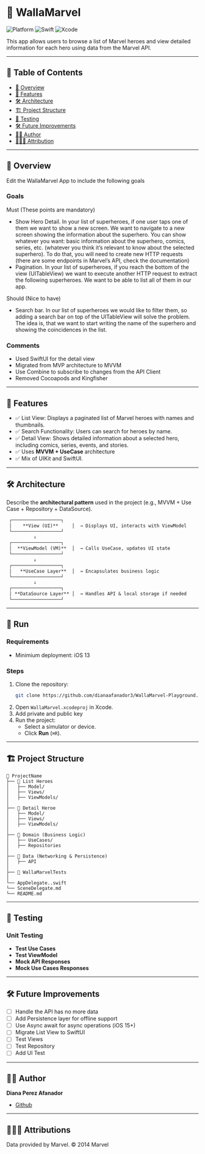 # 📱 WallaMarvel

![Platform](https://img.shields.io/badge/platform-iOS-lightgrey.svg)
![Swift](https://img.shields.io/badge/swift-5.0-orange.svg)
![Xcode](https://img.shields.io/badge/Xcode-16-blue.svg)

This app allows users to browse a list of Marvel heroes and view detailed information 
for each hero using data from the Marvel API.

---

## 📌 Table of Contents
- [📖 Overview](#-overview)
- [🚀 Features](#-features)
- [🛠 Architecture](#-architecture)
- [🏗 Project Structure](#-project-structure)
- [🔬 Testing](#-testing)
- [🛠 Future Improvements](#-future-improvements)
- [👨‍💻 Author](#-author)
- [🦸🏽‍♀️ Attribution](#-attribution)

---

## 📖 Overview
Edit the WallaMarvel App to include the following goals

### Goals

Must (These points are mandatory)
-  Show Hero Detail. In your list of superheroes, if one user taps one of them we
want to show a new screen. We want to navigate to a new screen showing the
information about the superhero.
You can show whatever you want: basic information about the superhero,
comics, series, etc. (whatever you think it’s relevant to know about the
selected superhero).
To do that, you will need to create new HTTP requests (there are some
endpoints in Marvel’s API, check the documentation)
- Pagination. In your list of superheroes, if you reach the bottom of the view
(UITableView) we want to execute another HTTP request to extract the
following superheroes. We want to be able to list all of them in our app.

Should (Nice to have)
- Search bar. In our list of superheroes we would like to filter them, so adding a
search bar on top of the UITableView will solve the problem. The idea is, that
we want to start writing the name of the superhero and showing the
coincidences in the list.

### Comments

- Used SwiftUI for the detail view
- Migrated from MVP architecture to MVVM
- Use Combine to subscribe to changes from the API Client
- Removed Cocoapods and Kingfisher

---

## 🚀 Features
- ✅ List View: Displays a paginated list of Marvel heroes with names and thumbnails.
- ✅ Search Functionality: Users can search for heroes by name.
- ✅ Detail View: Shows detailed information about a selected hero, including comics, series, events, and stories.
- ✅ Uses **MVVM + UseCase** architecture
- ✅ Mix of UIKit and SwiftUI.

---

## 🛠 Architecture
Describe the **architectural pattern** used in the project (e.g., MVVM + Use Case + Repository + DataSource).

```markdown
 ┌──────────────────┐
 │    **View (UI)**     │  → Displays UI, interacts with ViewModel
 └──────────────────┘
          ↓
 ┌──────────────────┐
 │  **ViewModel (VM)**  │  → Calls UseCase, updates UI state
 └──────────────────┘
          ↓
 ┌──────────────────┐
 │   **UseCase Layer**  │  → Encapsulates business logic
 └──────────────────┘
          ↓
 ┌──────────────────┐
 │ **DataSource Layer** │  → Handles API & local storage if needed
 └──────────────────┘
```
---

## 📲 Run
### **Requirements**
- Minimium deployment: iOS 13

### **Steps**
1. Clone the repository:
   ```bash
   git clone https://github.com/dianaafanador3/WallaMarvel-Playground.git
   ```
2. Open `WallaMarvel.xcodeproj` in Xcode.
3. Add private and public key
4. Run the project:
   - Select a simulator or device.
   - Click **Run** (`⌘R`).

---

## 🏗 Project Structure
```
📂 ProjectName
├── 📂 List Heroes
│   ├── Model/
│   ├── Views/
│   ├── ViewModels/
│
├── 📂 Detail Heroe
│   ├── Model/
│   ├── Views/
│   ├── ViewModels/
│
├── 📂 Domain (Business Logic)
│   ├── UseCases/
│   ├── Repositories
│
├── 📂 Data (Networking & Persistence)
│   ├── API
│
├── 📂 WallaMarvelTests
│
└── AppDelegate..swift
└── SceneDelegate.md
└── README.md
```

---

## 🔬 Testing
### **Unit Testing**
- **Test Use Cases**
- **Test ViewModel**
- **Mock API Responses**
- **Mock Use Cases Responses**

---

## 🛠 Future Improvements
- [ ] Handle the API has no more data
- [ ] Add Persistence layer for offline support
- [ ] Use Async await for async operations (iOS 15+)
- [ ] Migrate List View to SwiftUI
- [ ] Test Views
- [ ] Test Repository
- [ ] Add UI Test

---

## 👨‍💻 Author
**Diana Perez Afanador**  
- [Github](https://github.com/dianaafanador3)

---

## 🦸🏽‍♀️ Attributions
Data provided by Marvel. © 2014 Marvel
